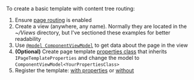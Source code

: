 To create a basic template with content tree routing:

1. Ensure [page routing](https://github.com/kentico-ericd/xperience-template-samples/blob/master/BlankCore/Startup.cs#L37) is enabled
1. Create a view (anywhere, any name). Normally they are located in the _~/Views_ directory, but I've sectioned these examples for better readability
1. Use [`@model ComponentViewModel`](https://github.com/kentico-ericd/xperience-template-samples/blob/master/BlankCore/BasicTemplate/_AltTemplate.cshtml#L9) to get data about the page in the view
1. __(Optional)__ Create page template [properties class](https://github.com/kentico-ericd/xperience-template-samples/blob/master/BlankCore/BasicTemplate/BasicTemplateProperties.cs) that inherits `IPageTemplateProperties` and change the model to `ComponentViewModel<YourPropertiesClass>`
1. Register the template: [with properties](https://github.com/kentico-ericd/xperience-template-samples/blob/master/BlankCore/Registrations.cs#L6) or [without](https://github.com/kentico-ericd/xperience-template-samples/blob/master/BlankCore/Registrations.cs#L11)